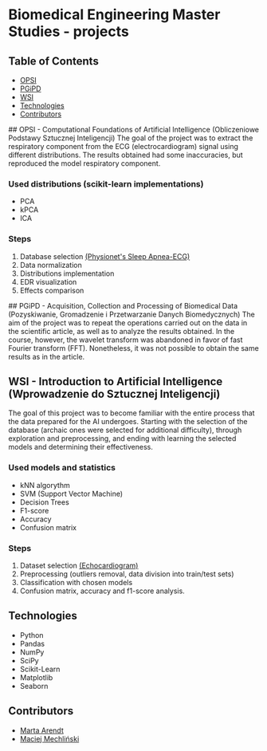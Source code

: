 # Biomedical Engineering Master Studies - projects 
## Table of Contents
- [OPSI](#opsi)
- [PGiPD](#pgipd)
- [WSI](#wsi)
- [Technologies](#technologies)
- [Contributors](#contributors)

<a name="#opsi"/>
## OPSI - Computational Foundations of Artificial Intelligence (Obliczeniowe Podstawy Sztucznej Inteligencji)
The goal of the project was to extract the respiratory component from the ECG (electrocardiogram) signal using different distributions. The results obtained had some inaccuracies, but reproduced the model respiratory component.

### Used distributions (scikit-learn implementations)
- PCA
- kPCA
- ICA

### Steps
1. Database selection [(Physionet's Sleep Apnea-ECG)](https://physionet.org/content/apnea-ecg/1.0.0/)
2. Data normalization
3. Distributions implementation
4. EDR visualization
5. Effects comparison

<a name="#pgipd"/>
## PGiPD - Acquisition, Collection and Processing of Biomedical Data (Pozyskiwanie, Gromadzenie i Przetwarzanie Danych Biomedycznych)
The aim of the project was to repeat the operations carried out on the data in the scientific article, as well as to analyze the results obtained. In the course, however, the wavelet transform was abandoned in favor of fast Fourier transform (FFT). Nonetheless, it was not possible to obtain the same results as in the article.

## WSI - Introduction to Artificial Intelligence (Wprowadzenie do Sztucznej Inteligencji)
The goal of this project was to become familiar with the entire process that the data prepared for the AI undergoes. Starting with the selection of the database (archaic ones were selected for additional difficulty), through exploration and preprocessing, and ending with learning the selected models  and determining their effectiveness.

### Used models and statistics
- kNN algorythm
- SVM (Support Vector Machine)
- Decision Trees
- F1-score
- Accuracy
- Confusion matrix

### Steps
1. Dataset selection [(Echocardiogram)](https://archive.ics.uci.edu/dataset/38/echocardiogram)
2. Preprocessing (outliers removal, data division into train/test sets)
3. Classification with chosen models
4. Confusion matrix, accuracy and f1-score analysis.

## Technologies
- Python
- Pandas
- NumPy
- SciPy
- Scikit-Learn
- Matplotlib
- Seaborn

## Contributors
- [Marta Arendt](https://github.com/natrendt)
- [Maciej Mechliński](https://github.com/ciuek)
